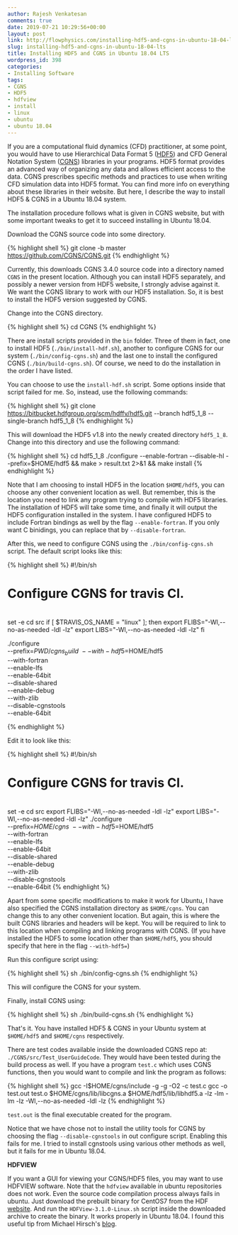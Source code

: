 ```yaml
---
author: Rajesh Venkatesan
comments: true
date: 2019-07-21 10:29:56+00:00
layout: post
link: http://flowphysics.com/installing-hdf5-and-cgns-in-ubuntu-18-04-lts/
slug: installing-hdf5-and-cgns-in-ubuntu-18-04-lts
title: Installing HDF5 and CGNS in Ubuntu 18.04 LTS
wordpress_id: 398
categories:
- Installing Software
tags:
- CGNS
- HDF5
- hdfview
- install
- linux
- ubuntu
- ubuntu 18.04
---
```


If you are a computational fluid dynamics (CFD) practitioner, at some point, you would have to use Hierarchical Data Format 5 ([HDF5](https://www.hdfgroup.org/)) and CFD General Notation System ([CGNS](http://cgns.github.io/)) libraries in your programs. HDF5 format provides an advanced way of organizing any data and allows efficient access to the data. CGNS prescribes specific methods and practices to use when writing CFD simulation data into HDF5 format. You can find more info on everything about these libraries in their website. But here, I describe the way to install HDF5 & CGNS in a Ubuntu 18.04 system.

The installation procedure follows what is given in CGNS website, but with some important tweaks to get it to succeed installing in Ubuntu 18.04.

Download the CGNS source code into some directory.

{% highlight shell %}
git clone -b master https://github.com/CGNS/CGNS.git
{% endhighlight %}

Currently, this downloads CGNS 3.4.0 source code into a directory named `CGNS` in the present location. Although you can install HDF5 separately, and possibly a newer version from HDF5 website, I strongly advise against it. We want the CGNS library to work with our HDF5 installation. So, it is best to install the HDF5 version suggested by CGNS.

Change into the CGNS directory.

{% highlight shell %}
cd CGNS
{% endhighlight %}

There are install scripts provided in the `bin` folder. Three of them in fact, one to install HDF5 (`./bin/install-hdf.sh`), another to configure CGNS for our system (`./bin/config-cgns.sh`) and the last one to install the configured CGNS (`./bin/build-cgns.sh`). Of course, we need to do the installation in the order I have listed.

You can choose to use the `install-hdf.sh` script. Some options inside that script failed for me. So, instead, use the following commands:

{% highlight shell %}
git clone https://bitbucket.hdfgroup.org/scm/hdffv/hdf5.git --branch hdf5_1_8 --single-branch hdf5_1_8
{% endhighlight %}

This will download the HDF5 v1.8 into the newly created directory `hdf5_1_8`. Change into this directory and use the following command:

{% highlight shell %}
cd hdf5_1_8
./configure --enable-fortran --disable-hl --prefix=$HOME/hdf5 && make > result.txt 2>&1 && make install
{% endhighlight %}

Note that I am choosing to install HDF5 in the location `$HOME/hdf5`, you can choose any other convenient location as well. But remember, this is the location you need to link any program trying to compile with HDF5 libraries.
The installation of HDF5 will take some time, and finally it will output the HDF5 configuration installed in the system. I have configured HDF5 to include Fortran bindings as well by the flag `--enable-fortran`. If you only want C binidings, you can replace that by `--disable-fortran`.

After this, we need to configure CGNS using the `./bin/config-cgns.sh` script. The default script looks like this:

{% highlight shell %}
#!/bin/sh
#
# Configure CGNS for travis CI. 
#
set -e
cd src
if [ $TRAVIS_OS_NAME = "linux" ]; then
  export FLIBS="-Wl,--no-as-needed -ldl -lz"
  export LIBS="-Wl,--no-as-needed -ldl -lz"
fi

./configure \
--prefix=$PWD/cgns_build \
--with-hdf5=$HOME/hdf5 \
--with-fortran \
--enable-lfs \
--enable-64bit \
--disable-shared \
--enable-debug \
--with-zlib \
--disable-cgnstools \
--enable-64bit

{% endhighlight %}

Edit it to look like this:

{% highlight shell %}
#!/bin/sh
#
# Configure CGNS for travis CI. 
#
set -e
cd src
export FLIBS="-Wl,--no-as-needed -ldl -lz"
export LIBS="-Wl,--no-as-needed -ldl -lz"
./configure \
--prefix=$HOME/cgns \
--with-hdf5=$HOME/hdf5 \
--with-fortran \
--enable-lfs \
--enable-64bit \
--disable-shared \
--enable-debug \
--with-zlib \
--disable-cgnstools \
--enable-64bit
{% endhighlight %}

Apart from some specific modifications to make it work for Ubuntu, I have also specified the CGNS installation directory as `$HOME/cgns`. You can change this to any other convenient location. But again, this is where the built CGNS libraries and headers will be kept. You will be required to link to this location when compiling and linking programs with CGNS.
(If you have installed the HDF5 to some location other than `$HOME/hdf5`, you should specify that here in the flag `--with-hdf5=`)

Run this configure script using:

{% highlight shell %}
sh ./bin/config-cgns.sh
{% endhighlight %}

This will configure the CGNS for your system.

Finally, install CGNS using:

{% highlight shell %}
sh ./bin/build-cgns.sh
{% endhighlight %}

That's it. You have installed HDF5 & CGNS in your Ubuntu system at `$HOME/hdf5` and `$HOME/cgns` respectively.

There are test codes available inside the downloaded CGNS repo at: `./CGNS/src/Test_UserGuideCode`. They would have been tested during the build process as well.
If you have a program `test.c` which uses CGNS functions, then you would want to compile and link the program as follows:

{% highlight shell %}
gcc -I$HOME/cgns/include -g -g -O2 -c test.c
gcc -o test.out test.o $HOME/cgns/lib/libcgns.a $HOME/hdf5/lib/libhdf5.a -lz -lm -lm -lz -Wl,--no-as-needed -ldl -lz
{% endhighlight %}

`test.out` is the final executable created for the program.

Notice that we have chose not to install the utility tools for CGNS by choosing the flag `--disable-cgnstools` in out configure script. Enabling this fails for me. I tried to install cgnstools using various other methods as well, but it fails for me in Ubuntu 18.04.

**HDFVIEW**

If you want a GUI for viewing your CGNS/HDF5 files, you may want to use HDFVIEW software. Note that the `hdfview` available in ubuntu repositories does not work. Even the source code compilation process always fails in ubuntu. Just download the prebuilt binary for CentOS7 from the HDF [website](https://www.hdfgroup.org/downloads/hdfview/). And run the `HDFView-3.1.0-Linux.sh` script inside the downloaded archive to create the binary. It works properly in Ubuntu 18.04. I found this useful tip from Michael Hirsch's [blog](https://www.scivision.dev/view-hdf5-data-gui/).
